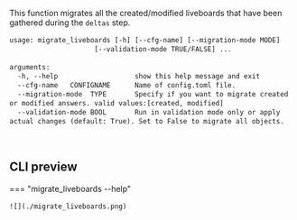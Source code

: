 
This function migrates all the created/modified liveboards that have been gathered during the `deltas` step.

~~~
usage: migrate_liveboards [-h] [--cfg-name] [--migration-mode MODE]
                     [--validation-mode TRUE/FALSE] ...
                     
arguments:
  -h, --help                   show this help message and exit
  --cfg-name   CONFIGNAME      Name of config.toml file.
  --migration-mode  TYPE       Specify if you want to migrate created or modified answers. valid values:[created, modified]
  --validation-mode BOOL       Run in validation mode only or apply actual changes (default: True). Set to False to migrate all objects.
  
                        
~~~
## CLI preview
=== "migrate_liveboards --help"
  

    ![](./migrate_liveboards.png)